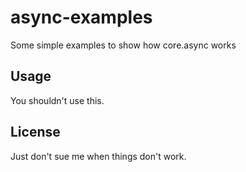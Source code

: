 # async-examples

Some simple examples to show how core.async works

## Usage

You shouldn't use this.

## License

Just don't sue me when things don't work.

